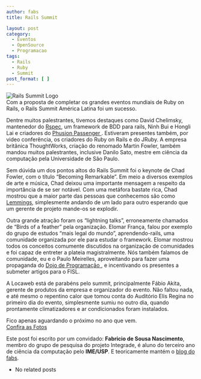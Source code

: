 ```yaml
---
author: fabs
title: Rails Summit

layout: post
category:
  - Eventos
  - OpenSource
  - Programacao
tags:
  - Rails
  - Ruby
  - Summit
post_format: [ ]
---
```

![Rails Summit Logo][1]  
Com a proposta de completar os grandes eventos mundiais de Ruby on Rails, o Rails Summit América Latina foi um sucesso.

Dentre muitos palestrantes, tivemos destaques como David Chelimsky, mantenedor do [ Rspec][2], um framework de BDD para rails, Ninh Bui e Hongli Lai e criadores do [ Phusion Passenger ][3]. Estiveram presentes também, por video conferência, os criadores do Ruby on Rails e do JRuby. A empresa britânica ThoughtWorks, criação do renomado Martin Fowler, também mandou muitos palestrantes, inclusive Danilo Sato, mestre em ciência da computação pela Universidade de São Paulo.

Sem dúvida um dos pontos altos do Rails Summit foi o keynote de Chad Fowler, com o título “Becoming Remarkable”. Em meio a diversos exemplos de arte e música, Chad deixou uma importante mensagem a respeito da importância de se ser notável. Com uma metáfora bastate rica, Chad mostrou que a maior parte das pessoas que conhecemos são como [Lemmings][4], simplesmente andando de um lado para outro esperando que um gerente de projeto mande-os se explodir.

Outra grande atração foram os “lightning talks”, erroneamente chamados de “Birds of a feather” pela organização. Elomar França, falou por exemplo do grupo de estudos “mais legal do mundo”, aprendendo-rails, uma comunidade organizada por ele para estudar o framework. Elomar mostrou todos os conceitos comumente discutidos na organização de comunidades e foi capaz de entreter a plateia magistralmente. Nós também falamos de comunidade, eu e o Paulo Meirelles, aproveitando para fazer uma propaganda do [ Dojo de Programação ][5], e incentivando os presentes a submeter artigos para o FISL.

A Locaweb está de parabéns pelo summit, principalmente Fábio Akita, gerente de produtos da empresa e organizador do evento. Não faltou nada, e até mesmo o repentino calor que tomou conta do Auditório Elis Regina no primeiro dia do evento, simplesmente sumiu no outro dia, quando prontamente climatizadores e ar condicionados foram instalados.

Fico apenas aguardando o próximo no ano que vem.  
[Confira as Fotos][6]

Este post foi escrito por um convidado: **Fabricio de Sousa Nascimento**, membro do grupo de pesquisa do projeto Integrade, é aluno do terceiro ano de ciência da computação pelo **IME/USP**. E teoricamente mantém o [blog do fabs][7]. 

*   No related posts












 [1]: http://ruby-br.org/wp-content/uploads/2008/08/railssummit.jpg
 [2]: http://rspec.info/
 [3]: http://www.modrails.com/
 [4]: http://en.wikipedia.org/wiki/Lemmings_(video_game)
 [5]: http://www.dojosp.epistemol.net/
 [6]: http://www.flickr.com/search/?q=railssummit&m=tags
 [7]: http://cemshost.com.br/~fabsn/dev/doku.php "Faz tempo que não Atualiza!"





